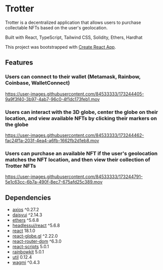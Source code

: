 # Trotter

Trotter is a decentralized application that allows users to purchase collectable NFTs based on the user's geolocation. 

Built with React, TypeScript, Tailwind CSS, Solidity, Ethers, Hardhat

This project was bootstrapped with [Create React App](https://github.com/facebook/create-react-app).

## Features

### Users can connect to their wallet (Metamask, Rainbow, Coinbase, WalletConnect)
https://user-images.githubusercontent.com/84533333/173244405-9a9f3f40-3b97-4ab7-96c0-4f1dc173feb1.mov

### Users can interact with the 3D globe, center the globe on their location, and view available NFTs by clicking their markers on the globe

https://user-images.githubusercontent.com/84533333/173244462-fac24f1a-203f-4ea4-a6fb-1662fb2d1eb8.mov

### Users can purchase an available NFT if the user's geolocation matches the NFT location, and then view their collection of Trotter NFTs

https://user-images.githubusercontent.com/84533333/173244791-5e1c63cc-6b7a-490f-8ec7-675afd25c389.mov


## Dependencies

- [axios](https://axios-http.com/) ^0.27.2 
- [daisyui](https://daisyui.com/) ^2.14.3
- [ethers](https://docs.ethers.io/v5/) ^5.6.8
- [headlessui/react](https://headlessui.dev/) ^5.6.8
- [react](https://reactjs.org/) 18.1.0
- [react-globe.gl](https://www.npmjs.com/package/react-globe.gl) ^2.22.0 
- [react-router-dom](https://www.npmjs.com/package/react-router-dom/) ^6.3.0
- [react-scripts](https://www.npmjs.com/package/react-scripts/) 5.0.1
- [rainbowkit](https://www.rainbowkit.com/) 5.0.1
- [util](https://www.npmjs.com/package/util) 0.12.4
- [wagmi](https://wagmi.sh/) ^0.4.3
